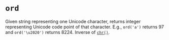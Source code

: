 # `ord`

Given string representing one Unicode character, returns integer representing Unicode code point of that character. E.g., `ord('a')` returns 97 and `ord('\u2020')` returns 8224. Inverse of [`chr()`](chr.md).
